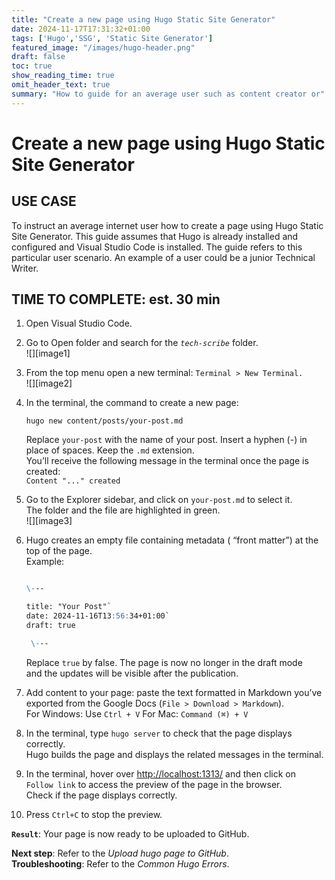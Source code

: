 ```yaml
---
title: "Create a new page using Hugo Static Site Generator"
date: 2024-11-17T17:31:32+01:00
tags: ['Hugo','SSG', 'Static Site Generator']
featured_image: "/images/hugo-header.png"
draft: false
toc: true
show_reading_time: true
omit_header_text: true
summary: "How to guide for an average user such as content creator or"
---
```



# Create a new page using Hugo Static Site Generator

## **USE CASE** 

To instruct an average internet user how to create a page using Hugo Static Site Generator. This guide assumes that Hugo is already installed and configured and Visual Studio Code is installed. The guide refers to this particular user scenario. An example of a user could be a junior Technical Writer. 

## **TIME TO COMPLETE: est. 30 min**

1. Open Visual Studio Code.   
2. Go to Open folder and search for the *`tech-scribe`* folder.  
   ![][image1]

3. From the top menu open a new terminal: `Terminal > New Terminal.`   
   ![][image2]

4. In the terminal, the command to create a new page:  
   	  
   	`hugo new content/posts/your-post.md`

   Replace `your-post` with the name of your post. Insert a hyphen (-) in place of spaces. Keep the `.md` extension.   
   You’ll receive the following message in the terminal once the page is created:  
   	`Content "..." created`

5. Go to the Explorer sidebar, and click on `your-post.md` to select it.   
   The folder and the file are highlighted in green.  
   ![][image3]

6. Hugo creates an empty file containing metadata ( “front matter”) at the top of the page.    
   Example: 

   ```markdown

   \---

   title: "Your Post"`
   date: 2024-11-16T13:56:34+01:00`
   draft: true
   
    \---
    ```

   Replace `true` by false. The page is now no longer in the draft mode   
   and the updates will be visible after the publication. 

7. Add content to your page: paste the text formatted in Markdown you’ve exported from the Google Docs (`File > Download > Markdown`).   
   For Windows: Use `Ctrl + V`  For Mac: `Command (⌘) + V`

8. In the terminal, type `hugo server` to check that the page displays correctly.   
   Hugo builds the page and displays the related messages in the terminal.

9. In the terminal, hover over [http://localhost:1313/](http://localhost:1313/) and then click on   
   `Follow link` to access the preview of the page in the browser.   
   Check if the page displays correctly. 

10. Press `Ctrl+C` to stop the preview. 


**`Result`**: Your page is now ready to be uploaded to GitHub. 

**Next step**: Refer to the *Upload hugo page to GitHub*.   
**Troubleshooting**: Refer to the *Common Hugo Errors*. 

